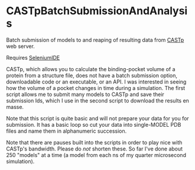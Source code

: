 # CASTpBatchSubmissionAndAnalysis
Batch submission of models to and reaping of resulting data from [CASTp](http://sts.bioe.uic.edu/castp/index.html) web server.

Requires [SeleniumIDE](https://www.selenium.dev/selenium-ide/)

CASTp, which allows you to calculate the binding-pocket volume of a protein from a structure file, does not have a batch submission option, downloadable code or an executable, or an API. I was interested in seeing how the volume of a pocket changes in time during a simulation. The first script allows me to submit many models to CASTp and save their submission Ids, which I use in the second script to download the results en masse. 

Note that this script is quite basic and will not prepare your data for you for submission. It has a basic loop so cut your data into single-MODEL PDB files and name them in alphanumeric succession.  

Note that there are pauses built into the scripts in order to play nice with CASTp's bandwidth. Please do *not* shorten these. So far I've done about 250 "models" at a time (a model from each ns of my quarter microsecond simulation). 
